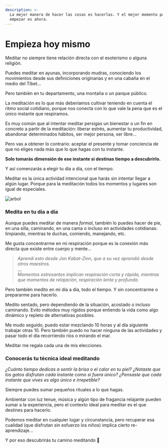 ```yaml
---
description: >-
  La mejor manera de hacer las cosas es hacerlas. Y el mejor momento para
  empezar es ahora.
---
```


# Empieza hoy mismo

Meditar no siempre tiene relación directa con el esoterismo o alguna religión.

Puedes meditar en ayunas, incorporando mudras, conociendo los movimientos desde sus definiciones originarias y en una cabaña en el medio del Tíbet...

Pero también en tu departamento, una montaña o un parque público.

La meditación es lo que más deberíamos cultivar teniendo en cuenta el ritmo social cotidiano, porque nos conecta con lo que vale la pena que es el único instante que respiramos.

Es muy común que al intentar meditar persigas un bienestar o un fin en concreto a partir de la meditación: liberar estrés, aumentar tu productividad, abandonar determinados hábitos, ser mejor persona, ser libre...

Pero vas a obtener lo contrario: aceptar el presente y tomar conciencia de que no eliges nada más que lo que hagas con tu instante.

**Solo tomarás dimensión de ese instante si destinas tiempo a descubrirlo.**

Y así comenzarás a elegir tu día a día, con el tiempo.

Meditar es la única actividad intencional que harás sin intentar llegar a algún lugar. Porque para la meditación todos los momentos y lugares son igual de especiales.

![arbol](https://user-images.githubusercontent.com/121636966/210469130-b583add6-96b0-4412-9124-bb41c9e6cd43.jpg)

### Medita en tu día a día

Aunque puedes meditar de manera _formal_, también lo puedes hacer de pie, en una silla, caminando, en una cama o incluso en actividades cotidianas: limpiando, mientras te duchas, comiendo, manejando, etc.

Me gusta concentrarme en mi respiración porque es la conexión más directa que existe entre cuerpo y mente...

> _Aprendí esto desde Jon Kabat-Zinn, que a su vez aprendió desde otros maestros._\
> \_\_\
> _Momentos estresantes implican respiración corta y rápida, mientras que momentos de relajación, respiración lenta y profunda._

Pero también medito en mi día a día, todo el tiempo. Y sin concentrarme o prepararme para hacerlo.

Medito sentado, pero dependiendo de la situación, acostado o incluso caminando. Evito métodos muy rígidos porque entiendo la vida como algo dinámico y repleto de alternativas posibles.

Me mudo seguido, puedo estar mezclando 10 horas y al día siguiente trabajar otras 10. Pero también puedo no hacer ninguna de las actividades y pasar todo el día recorriendo ríos o mirando el mar.

Meditar me regala cada una de mis elecciones.

### Conocerás tu técnica ideal meditando

_¿Cuánto tiempo dedicas a sentir la brisa o el calor en tu piel? ¿Notaste que los gatos disfrutan cada instante como si fuera único? ¿Pensaste que cada instante que vives es algo único e irrepetible?_

Siempre puedes sumar pequeños rituales a lo que hagas.

Ambientar con luz tenue, música y algún tipo de fragancia relajante pueden sumar a la experiencia, pero el contexto ideal para meditar es el que destines para hacerlo.

Podemos meditar en cualquier lugar y circunstancia, pero recuperar esa cualidad (que disfrutan sin esfuerzo los niños) implica cierto re-aprendizaje...

Y por eso descubrirás tu camino meditando 🙏
